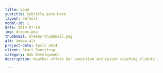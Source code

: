 ```yaml
---
title: Lead
subtitle: Subtitle goes here 
layout: default
modal-id: 1
date: 2014-07-18
img: dreams.png
thumbnail: dreams-thumbnail.png
alt: image-alt
project-date: April 2014
client: Start Bootstrap
category: Web Development
description: Heather offers her executive and career coaching clients insightful shifts to bring their leadership style and career to the next level.  She has a keen sense of organizational culture and process built on over ten years working with managers and managing in the federal public service.  

---
```

